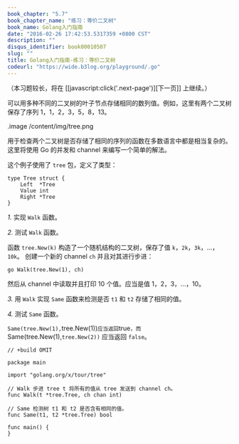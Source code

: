 ```yaml
---
book_chapter: "5.7"
book_chapter_name: "练习：等价二叉树"
book_name: Golang入门指南
date: "2016-02-26 17:42:53.5317359 +0800 CST"
description: ""
disqus_identifier: book00010507
slug: ""
title: Golang入门指南-练习：等价二叉树
codeurl: "https://wide.b3log.org/playground/.go"
---
```





（本习题较长，将在 [[javascript:click('.next-page')][下一页]] 上继续。）

可以用多种不同的二叉树的叶子节点存储相同的数列值。例如，这里有两个二叉树保存了序列 1，1，2，3，5，8，13。

.image /content/img/tree.png

用于检查两个二叉树是否存储了相同的序列的函数在多数语言中都是相当复杂的。这里将使用 Go 的并发和 channel 来编写一个简单的解法。

这个例子使用了 `tree` 包，定义了类型：

	type Tree struct {
		Left  *Tree
		Value int
		Right *Tree
	}



*1.* 实现 `Walk` 函数。

*2.* 测试 `Walk` 函数。

函数 `tree.New(k)` 构造了一个随机结构的二叉树，保存了值 `k`，`2k`，`3k`，...，`10k`。
创建一个新的 channel `ch` 并且对其进行步进：

    go Walk(tree.New(1), ch)

然后从 channel 中读取并且打印 10 个值。应当是值 1，2，3，...，10。
    
*3.* 用 `Walk` 实现 `Same` 函数来检测是否 `t1` 和 `t2` 存储了相同的值。

*4.* 测试 `Same` 函数。

`Same(tree.New(1),`tree.New(1))` 应当返回 `true`，而 `Same(tree.New(1),`tree.New(2))` 应当返回 `false`。

```
// +build OMIT

package main

import "golang.org/x/tour/tree"

// Walk 步进 tree t 将所有的值从 tree 发送到 channel ch。
func Walk(t *tree.Tree, ch chan int)

// Same 检测树 t1 和 t2 是否含有相同的值。
func Same(t1, t2 *tree.Tree) bool

func main() {
}

```

